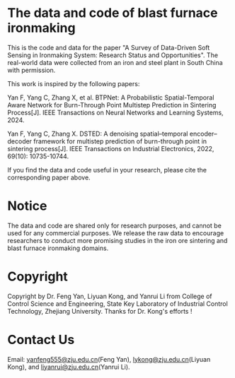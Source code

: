 # The data and code of blast furnace ironmaking

This is the code and data for the paper "A Survey of Data-Driven Soft Sensing in Ironmaking System: Research Status and Opportunities".
The real-world data were collected from an iron and steel plant in South China with permission.

This work is inspired by the following papers:

Yan F, Yang C, Zhang X, et al. BTPNet: A Probabilistic Spatial-Temporal Aware Network for Burn-Through Point Multistep Prediction in Sintering Process[J]. IEEE Transactions on Neural Networks and Learning Systems, 2024.

Yan F, Yang C, Zhang X. DSTED: A denoising spatial–temporal encoder–decoder framework for multistep prediction of burn-through point in sintering process[J]. IEEE Transactions on Industrial Electronics, 2022, 69(10): 10735-10744.

If you find the data and code useful in your research, please cite the corresponding paper above.

# Notice 
The data and code are shared only for research purposes, and cannot be used for any commercial purposes. We release the raw data to encourage researchers to conduct more promising studies in the iron ore sintering and blast furnace ironmaking domains.

# Copyright
 Copyright by Dr. Feng Yan, Liyuan Kong, and Yanrui Li from College of Control Science and Engineering, State Key Laboratory of Industrial Control Technology, Zhejiang University. Thanks for Dr. Kong's efforts !

# Contact Us
Email: yanfeng555@zju.edu.cn(Feng Yan), lykong@zju.edu.cn(Liyuan Kong), and liyanrui@zju.edu.cn(Yanrui Li).
